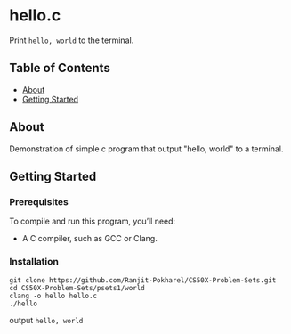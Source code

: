 # hello.c
Print ``hello, world`` to the terminal.

## Table of Contents
- [About](#about)
- [Getting Started](#getting-started)

## About
Demonstration of simple c program that output "hello, world" to a terminal.

## Getting Started
### Prerequisites
To compile and run this program, you’ll need:
- A C compiler, such as GCC or Clang.

### Installation
   ```
   git clone https://github.com/Ranjit-Pokharel/CS50X-Problem-Sets.git
   cd CS50X-Problem-Sets/psets1/world
   clang -o hello hello.c
   ./hello
   ```
   output ``hello, world``